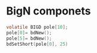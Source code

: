 # BigN componets

```C
volatile BIGD pole[10];
pole[0]= bdNew();
pole[5]= bdNew();
bdSetShort(pole[0], 25)
```
